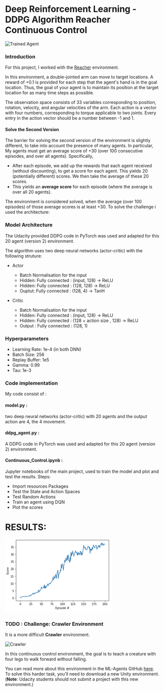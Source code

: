 
[//]: # (Image References)

[image1]: https://user-images.githubusercontent.com/10624937/43851024-320ba930-9aff-11e8-8493-ee547c6af349.gif "Trained Agent"

[image2]: https://user-images.githubusercontent.com/10624937/43851646-d899bf20-9b00-11e8-858c-29b5c2c94ccc.png "Crawler"
[image3]: plot.png "plot"
# Deep Reinforcement Learning - DDPG Algorithm  Reacher Continuous Control 
![Trained Agent][image1]


### Introduction

For this project, I worked with the [Reacher](https://github.com/Unity-Technologies/ml-agents/blob/master/docs/Learning-Environment-Examples.md#reacher) environment.

In this environment, a double-jointed arm can move to target locations. A reward of +0.1 is provided for each step that the agent's hand is in the goal location. Thus, the goal of your agent is to maintain its position at the target location for as many time steps as possible.

The observation space consists of 33 variables corresponding to position, rotation, velocity, and angular velocities of the arm. Each action is a vector with four numbers, corresponding to torque applicable to two joints. Every entry in the action vector should be a number between -1 and 1.

####  Solve the Second Version
The barrier for solving the second version of the environment is slightly different, to take into account the presence of many agents.  In particular, My agents must get an average score of +30 (over 100 consecutive episodes, and over all agents).  Specifically,
- After each episode, we add up the rewards that each agent received (without discounting), to get a score for each agent.  This yields 20 (potentially different) scores.  We then take the average of these 20 scores. 
- This yields an **average score** for each episode (where the average is over all 20 agents).

The environment is considered solved, when the average (over 100 episodes) of those average scores is at least +30. 
To solve the challenge i used the architecture:
### Model Architecture
The Udacity provided DDPG code in PyTorch was used and adapted for this 20 agent (version 2) environment.

The algorithm uses two deep neural networks (actor-critic) with the following struture:
- Actor    
	- Batch Normalisation for the input
    - Hidden: Fully connected : (input, 128)  -> ReLU
    - Hidden: Fully connected : (128, 128)    -> ReLU
    - Ouptut: Fully connected : (128, 4)       -> TanH

- Critic
 	- Batch Normalisation for the input
    - Hidden: Fully connected : (input, 128)  -> ReLU
    - Hidden: Fully connected : (128 + action size , 128)    -> ReLU
    - Output : Fully connected : (128, 1)       

### Hyperparameters
- Learning Rate: 1e-4 (in both DNN)
- Batch Size: 256
- Replay Buffer: 1e5
- Gamma: 0.99
- Tau: 1e-3

### Code implementation
My code consist of :
#### model.py : 
 two deep neural networks (actor-critic) with 20 agents and the output action are 4, the 4 movement.
#### ddpg_agent.py : 
A  DDPG code in PyTorch was used and adapted for this 20 agent (version 2) environment.
#### Continuous_Control.ipynb :
Jupyter notebooks of the main project, used to train the model and plot and test the results. Steps:
-   Import resources Packages
-   Test the State and Action Spaces
-   Test Random Actions
-   Train an agent using DQN
-   Plot the scores



# RESULTS:

![Result][image3]


### TODO : Challenge: Crawler Environment

It is a more difficult **Crawler** environment.

![Crawler][image2]

In this continuous control environment, the goal is to teach a creature with four legs to walk forward without falling.  

You can read more about this environment in the ML-Agents GitHub [here](https://github.com/Unity-Technologies/ml-agents/blob/master/docs/Learning-Environment-Examples.md#crawler).  To solve this harder task, you'll need to download a new Unity environment.  (**Note**: Udacity students should not submit a project with this new environment.)








